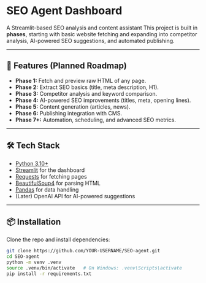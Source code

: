 # SEO Agent Dashboard

A Streamlit-based SEO analysis and content assistant 
This project is built in **phases**, starting with basic website fetching and expanding into competitor analysis, AI-powered SEO suggestions, and automated publishing.

---

## 🚀 Features (Planned Roadmap)
- **Phase 1:** Fetch and preview raw HTML of any page.
- **Phase 2:** Extract SEO basics (title, meta description, H1).
- **Phase 3:** Competitor analysis and keyword comparison.
- **Phase 4:** AI-powered SEO improvements (titles, meta, opening lines).
- **Phase 5:** Content generation (articles, news).
- **Phase 6:** Publishing integration with CMS.
- **Phase 7+:** Automation, scheduling, and advanced SEO metrics.

---

## 🛠️ Tech Stack
- [Python 3.10+](https://www.python.org/)
- [Streamlit](https://streamlit.io/) for the dashboard
- [Requests](https://docs.python-requests.org/) for fetching pages
- [BeautifulSoup4](https://www.crummy.com/software/BeautifulSoup/) for parsing HTML
- [Pandas](https://pandas.pydata.org/) for data handling
- (Later) OpenAI API for AI-powered suggestions

---

## 📦 Installation

Clone the repo and install dependencies:

```bash
git clone https://github.com/YOUR-USERNAME/SEO-agent.git
cd SEO-agent
python -m venv .venv
source .venv/bin/activate   # On Windows: .venv\Scripts\activate
pip install -r requirements.txt
